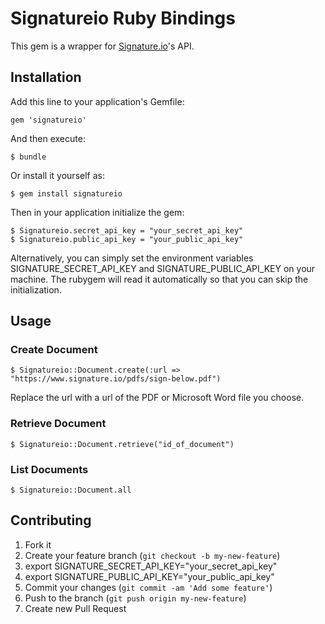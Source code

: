 # Signatureio Ruby Bindings

This gem is a wrapper for [Signature.io](https://www.signature.io)'s API.

## Installation

Add this line to your application's Gemfile:

    gem 'signatureio'

And then execute:

    $ bundle

Or install it yourself as:

    $ gem install signatureio

Then in your application initialize the gem:

    $ Signatureio.secret_api_key = "your_secret_api_key"
    $ Signatureio.public_api_key = "your_public_api_key"

Alternatively, you can simply set the environment variables SIGNATURE_SECRET_API_KEY and SIGNATURE_PUBLIC_API_KEY on your machine. The rubygem will read it automatically so that you can skip the initialization.

## Usage

### Create Document

    $ Signatureio::Document.create(:url => "https://www.signature.io/pdfs/sign-below.pdf")

Replace the url with a url of the PDF or Microsoft Word file you choose.

### Retrieve Document

    $ Signatureio::Document.retrieve("id_of_document")

### List Documents

    $ Signatureio::Document.all

## Contributing

1. Fork it
2. Create your feature branch (`git checkout -b my-new-feature`)
3. export SIGNATURE_SECRET_API_KEY="your_secret_api_key"
4. export SIGNATURE_PUBLIC_API_KEY="your_public_api_key"
5. Commit your changes (`git commit -am 'Add some feature'`)
6. Push to the branch (`git push origin my-new-feature`)
7. Create new Pull Request
